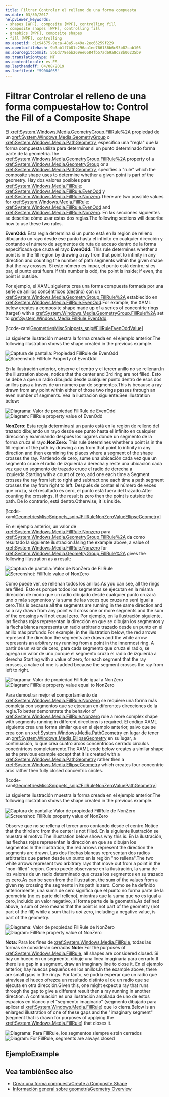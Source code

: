 ```yaml
---
title: Filtrar Controlar el relleno de una forma compuesta
ms.date: 03/30/2017
helpviewer_keywords:
- shapes [WPF], composite [WPF], controlling fill
- composite shapes [WPF], controlling fill
- graphics [WPF], composite shapes
- fill [WPF], controlling
ms.assetid: c1c94575-9eca-48a5-a49a-2ec65259f229
ms.openlocfilehash: 9b3ab1f7b81c296aa1ee766136b6c95b82cab105
ms.sourcegitcommit: 5b6d778ebb269ee6684fb57ad69a8c28b06235b9
ms.translationtype: MT
ms.contentlocale: es-ES
ms.lasthandoff: 04/08/2019
ms.locfileid: "59084055"
---
```

# <a name="how-to-control-the-fill-of-a-composite-shape"></a><span data-ttu-id="b17fb-102">Filtrar Controlar el relleno de una forma compuesta</span><span class="sxs-lookup"><span data-stu-id="b17fb-102">How to: Control the Fill of a Composite Shape</span></span>
<span data-ttu-id="b17fb-103">El <xref:System.Windows.Media.GeometryGroup.FillRule%2A> propiedad de un <xref:System.Windows.Media.GeometryGroup> o <xref:System.Windows.Media.PathGeometry>, especifica una "regla" que la forma compuesta utiliza para determinar si un punto determinado forma parte de la geometría.</span><span class="sxs-lookup"><span data-stu-id="b17fb-103">The <xref:System.Windows.Media.GeometryGroup.FillRule%2A> property of a <xref:System.Windows.Media.GeometryGroup> or a <xref:System.Windows.Media.PathGeometry>, specifies a "rule" which the composite shape uses to determine whether a given point is part of the geometry.</span></span> <span data-ttu-id="b17fb-104">Hay dos valores posibles para <xref:System.Windows.Media.FillRule>: <xref:System.Windows.Media.FillRule.EvenOdd> y <xref:System.Windows.Media.FillRule.Nonzero>.</span><span class="sxs-lookup"><span data-stu-id="b17fb-104">There are two possible values for <xref:System.Windows.Media.FillRule>: <xref:System.Windows.Media.FillRule.EvenOdd> and <xref:System.Windows.Media.FillRule.Nonzero>.</span></span> <span data-ttu-id="b17fb-105">En las secciones siguientes se describe cómo usar estas dos reglas.</span><span class="sxs-lookup"><span data-stu-id="b17fb-105">The following sections will describe how to use these two rules.</span></span>  
  
 <span data-ttu-id="b17fb-106">**EvenOdd:** Esta regla determina si un punto está en la región de relleno dibujando un rayo desde ese punto hasta el infinito en cualquier dirección y contando el número de segmentos de ruta de acceso dentro de la forma especificada que cruza el rayo.</span><span class="sxs-lookup"><span data-stu-id="b17fb-106">**EvenOdd:** This rule determines whether a point is in the fill region by drawing a ray from that point to infinity in any direction and counting the number of path segments within the given shape that the ray crosses.</span></span> <span data-ttu-id="b17fb-107">Si este número es impar, el punto está dentro; si es par, el punto está fuera.</span><span class="sxs-lookup"><span data-stu-id="b17fb-107">If this number is odd, the point is inside; if even, the point is outside.</span></span>  
  
 <span data-ttu-id="b17fb-108">Por ejemplo, el XAML siguiente crea una forma compuesta formada por una serie de anillos concéntricos (destino) con un <xref:System.Windows.Media.GeometryGroup.FillRule%2A> establecido en <xref:System.Windows.Media.FillRule.EvenOdd>.</span><span class="sxs-lookup"><span data-stu-id="b17fb-108">For example, the XAML below creates a composite shape made up of a series of concentric rings (target) with a <xref:System.Windows.Media.GeometryGroup.FillRule%2A> set to <xref:System.Windows.Media.FillRule.EvenOdd>.</span></span>  
  
 [!code-xaml[GeometriesMiscSnippets_snip#FillRuleEvenOddValue](~/samples/snippets/xaml/VS_Snippets_Wpf/GeometriesMiscSnippets_snip/XAML/FillRuleExample.xaml#fillruleevenoddvalue)]  
  
 <span data-ttu-id="b17fb-109">La siguiente ilustración muestra la forma creada en el ejemplo anterior.</span><span class="sxs-lookup"><span data-stu-id="b17fb-109">The following illustration shows the shape created in the previous example.</span></span>  
  
 <span data-ttu-id="b17fb-110">![Captura de pantalla: Propiedad FillRule de EvenOdd](./media/fillruleevenoddfirstone.png "FillRuleEvenOddFirstOne")</span><span class="sxs-lookup"><span data-stu-id="b17fb-110">![Screenshot: FillRule Property of EvenOdd](./media/fillruleevenoddfirstone.png "FillRuleEvenOddFirstOne")</span></span>  
  
 <span data-ttu-id="b17fb-111">En la ilustración anterior, observe el centro y el tercer anillo no se rellenan.</span><span class="sxs-lookup"><span data-stu-id="b17fb-111">In the illustration above, notice that the center and 3rd ring are not filled.</span></span> <span data-ttu-id="b17fb-112">Esto se debe a que un radio dibujado desde cualquier punto dentro de esos dos anillos pasa a través de un número par de segmentos.</span><span class="sxs-lookup"><span data-stu-id="b17fb-112">This is because a ray drawn from any point within either of those two rings passes through an even number of segments.</span></span> <span data-ttu-id="b17fb-113">Vea la ilustración siguiente:</span><span class="sxs-lookup"><span data-stu-id="b17fb-113">See illustration below:</span></span>  
  
 <span data-ttu-id="b17fb-114">![Diagrama: Valor de propiedad FillRule de EvenOdd](./media/fillruleevenodd2.png "FillRuleEvenOdd2")</span><span class="sxs-lookup"><span data-stu-id="b17fb-114">![Diagram: FillRule property value of EvenOdd](./media/fillruleevenodd2.png "FillRuleEvenOdd2")</span></span>  
  
 <span data-ttu-id="b17fb-115">**NonZero:** Esta regla determina si un punto está en la región de relleno del trazado dibujando un rayo desde ese punto hasta el infinito en cualquier dirección y examinando después los lugares donde un segmento de la forma cruza el rayo.</span><span class="sxs-lookup"><span data-stu-id="b17fb-115">**NonZero:** This rule determines whether a point is in the fill region of the path by drawing a ray from that point to infinity in any direction and then examining the places where a segment of the shape crosses the ray.</span></span> <span data-ttu-id="b17fb-116">Partiendo de cero, sume una ubicación cada vez que un segmento cruce el radio de izquierda a derecha y reste una ubicación cada vez que un segmento de trazado cruce el radio de derecha a izquierda.</span><span class="sxs-lookup"><span data-stu-id="b17fb-116">Starting with a count of zero, add one each time a Segment crosses the ray from left to right and subtract one each time a path segment crosses the ray from right to left.</span></span> <span data-ttu-id="b17fb-117">Después de contar el número de veces que cruza, si el resultado es cero, el punto está fuera del trazado.</span><span class="sxs-lookup"><span data-stu-id="b17fb-117">After counting the crossings, if the result is zero then the point is outside the path.</span></span> <span data-ttu-id="b17fb-118">De lo contrario, está dentro.</span><span class="sxs-lookup"><span data-stu-id="b17fb-118">Otherwise, it is inside.</span></span>  
  
 [!code-xaml[GeometriesMiscSnippets_snip#FillRuleNonZeroValueEllipseGeometry](~/samples/snippets/xaml/VS_Snippets_Wpf/GeometriesMiscSnippets_snip/XAML/FillRuleExample.xaml#fillrulenonzerovalueellipsegeometry)]  
  
 <span data-ttu-id="b17fb-119">En el ejemplo anterior, un valor de <xref:System.Windows.Media.FillRule.Nonzero> para <xref:System.Windows.Media.GeometryGroup.FillRule%2A> da como resultado la siguiente ilustración:</span><span class="sxs-lookup"><span data-stu-id="b17fb-119">Using the example above, a value of <xref:System.Windows.Media.FillRule.Nonzero> for <xref:System.Windows.Media.GeometryGroup.FillRule%2A> gives the following illustration as a result:</span></span>  
  
 <span data-ttu-id="b17fb-120">![Captura de pantalla: Valor de NonZero de FillRule](./media/fillrulenonzero1.png "FillRuleNonZero1")</span><span class="sxs-lookup"><span data-stu-id="b17fb-120">![Screenshot: FillRule value of NonZero](./media/fillrulenonzero1.png "FillRuleNonZero1")</span></span>  
  
 <span data-ttu-id="b17fb-121">Como puede ver, se rellenan todos los anillos.</span><span class="sxs-lookup"><span data-stu-id="b17fb-121">As you can see, all the rings are filled.</span></span> <span data-ttu-id="b17fb-122">Esto es porque todos los segmentos se ejecutan en la misma dirección de modo que un radio dibujado desde cualquier punto cruzará uno o más segmentos y la suma de las veces que cruza no será igual a cero.</span><span class="sxs-lookup"><span data-stu-id="b17fb-122">This is because all the segments are running in the same direction and so a ray drawn from any point will cross one or more segments and the sum of the crossings will not equal zero.</span></span> <span data-ttu-id="b17fb-123">Por ejemplo, en la ilustración siguiente, las flechas rojas representan la dirección en que se dibujan los segmentos y la flecha blanca representa un radio arbitrario trazado desde un punto en el anillo más profundo.</span><span class="sxs-lookup"><span data-stu-id="b17fb-123">For example, in the illustration below, the red arrows represent the direction the segments are drawn and the white arrow represents an arbitrary ray running from a point in the innermost ring.</span></span> <span data-ttu-id="b17fb-124">A partir de un valor de cero, para cada segmento que cruza el radio, se agrega un valor de uno porque el segmento cruza el radio de izquierda a derecha.</span><span class="sxs-lookup"><span data-stu-id="b17fb-124">Starting with a value of zero, for each segment that the ray crosses, a value of one is added because the segment crosses the ray from left to right.</span></span>  
  
 <span data-ttu-id="b17fb-125">![Diagrama: Valor de propiedad FillRule igual a NonZero](./media/fillrulenonzero2.png "FillRuleNonZero2")</span><span class="sxs-lookup"><span data-stu-id="b17fb-125">![Diagram: FillRule property value equal to NonZero](./media/fillrulenonzero2.png "FillRuleNonZero2")</span></span>  
  
 <span data-ttu-id="b17fb-126">Para demostrar mejor el comportamiento de <xref:System.Windows.Media.FillRule.Nonzero> se requiere una forma más compleja con segmentos que se ejecutan en diferentes direcciones de la regla.</span><span class="sxs-lookup"><span data-stu-id="b17fb-126">To better demonstrate the behavior of <xref:System.Windows.Media.FillRule.Nonzero> rule a more complex shape with segments running in different directions is required.</span></span> <span data-ttu-id="b17fb-127">El código XAML siguiente crea una forma similar que en el ejemplo anterior, salvo que se crea con un <xref:System.Windows.Media.PathGeometry> en lugar de tener un <xref:System.Windows.Media.EllipseGeometry> en su lugar, a continuación, lo que crea cuatro arcos concéntricos cerrado círculos concéntricos completamente.</span><span class="sxs-lookup"><span data-stu-id="b17fb-127">The XAML code below creates a similar shape as the previous example except that it is created with a <xref:System.Windows.Media.PathGeometry> rather then a <xref:System.Windows.Media.EllipseGeometry> which creates four concentric arcs rather then fully closed concentric circles.</span></span>  
  
 [!code-xaml[GeometriesMiscSnippets_snip#FillRuleNonZeroValuePathGeometry](~/samples/snippets/xaml/VS_Snippets_Wpf/GeometriesMiscSnippets_snip/XAML/FillRuleExample.xaml#fillrulenonzerovaluepathgeometry)]  
  
 <span data-ttu-id="b17fb-128">La siguiente ilustración muestra la forma creada en el ejemplo anterior.</span><span class="sxs-lookup"><span data-stu-id="b17fb-128">The following illustration shows the shape created in the previous example.</span></span>  
  
 <span data-ttu-id="b17fb-129">![Captura de pantalla: Valor de propiedad FillRule de NonZero](./media/fillrulenonzero3.png "FillRuleNonZero3")</span><span class="sxs-lookup"><span data-stu-id="b17fb-129">![Screenshot: FillRule property value of NonZero](./media/fillrulenonzero3.png "FillRuleNonZero3")</span></span>  
  
 <span data-ttu-id="b17fb-130">Observe que no se rellena el tercer arco contando desde el centro.</span><span class="sxs-lookup"><span data-stu-id="b17fb-130">Notice that the third arc from the center is not filled.</span></span> <span data-ttu-id="b17fb-131">En la siguiente ilustración se muestra el motivo.</span><span class="sxs-lookup"><span data-stu-id="b17fb-131">The illustration below shows why this is.</span></span> <span data-ttu-id="b17fb-132">En la ilustración, las flechas rojas representan la dirección en que se dibujan los segmentos.</span><span class="sxs-lookup"><span data-stu-id="b17fb-132">In the illustration, the red arrows represent the direction the segments are drawn.</span></span> <span data-ttu-id="b17fb-133">Las dos flechas blancas representan dos radios arbitrarios que parten desde un punto en la región "no rellena".</span><span class="sxs-lookup"><span data-stu-id="b17fb-133">The two white arrows represent two arbitrary rays that move out from a point in the "non-filled" region.</span></span> <span data-ttu-id="b17fb-134">Como puede observarse en la ilustración, la suma de los valores de un radio determinado que cruza los segmentos en su trazado es cero.</span><span class="sxs-lookup"><span data-stu-id="b17fb-134">As can be seen from the illustration, the sum of the values from a given ray crossing the segments in its path is zero.</span></span> <span data-ttu-id="b17fb-135">Como se ha definido anteriormente, una suma de cero significa que el punto no forma parte de la geometría (no es parte del relleno), mientras que la suma que *no* es igual a cero, incluido un valor negativo, sí forma parte de la geometría.</span><span class="sxs-lookup"><span data-stu-id="b17fb-135">As defined above, a sum of zero means that the point is not part of the geometry (not part of the fill) while a sum that is *not* zero, including a negative value, is part of the geometry.</span></span>  
  
 <span data-ttu-id="b17fb-136">![Diagrama: Valor de propiedad FillRule de NonZero](./media/fillrulenonzero4.png "FillRuleNonZero4")</span><span class="sxs-lookup"><span data-stu-id="b17fb-136">![Diagram: FillRule property value of NonZero](./media/fillrulenonzero4.png "FillRuleNonZero4")</span></span>  
  
 <span data-ttu-id="b17fb-137">**Nota:** Para los fines de <xref:System.Windows.Media.FillRule>, todas las formas se consideran cerradas.</span><span class="sxs-lookup"><span data-stu-id="b17fb-137">**Note:** For the purposes of <xref:System.Windows.Media.FillRule>, all shapes are considered closed.</span></span> <span data-ttu-id="b17fb-138">Si hay un hueco en un segmento, dibuje una línea imaginaria para cerrarlo.</span><span class="sxs-lookup"><span data-stu-id="b17fb-138">If there is a gap in a segment, draw an imaginary line to close it.</span></span> <span data-ttu-id="b17fb-139">En el ejemplo anterior, hay huecos pequeños en los anillos.</span><span class="sxs-lookup"><span data-stu-id="b17fb-139">In the example above, there are small gaps in the rings.</span></span> <span data-ttu-id="b17fb-140">Por tanto, se podría esperar que un radio que atraviesa el hueco ofrezca un resultado distinto al de un radio que se ejecuta en otra dirección.</span><span class="sxs-lookup"><span data-stu-id="b17fb-140">Given this, one might expect a ray that runs through the gap to give a different result then a ray running in another direction.</span></span> <span data-ttu-id="b17fb-141">A continuación es una ilustración ampliada de uno de estos espacios en blanco y el "segmento imaginario" (segmento dibujado para aplicar el <xref:System.Windows.Media.FillRule>) que lo cierra.</span><span class="sxs-lookup"><span data-stu-id="b17fb-141">Below is an enlarged illustration of one of these gaps and the "imaginary segment" (segment that is drawn for purposes of applying the <xref:System.Windows.Media.FillRule>) that closes it.</span></span>  
  
 <span data-ttu-id="b17fb-142">![Diagrama: Para FillRule, los segmentos siempre están cerrados](./media/fillruleclosedshapes.png "FillRuleClosedShapes")</span><span class="sxs-lookup"><span data-stu-id="b17fb-142">![Diagram: For FillRule, segments are always closed](./media/fillruleclosedshapes.png "FillRuleClosedShapes")</span></span>  
  
## <a name="example"></a><span data-ttu-id="b17fb-143">Ejemplo</span><span class="sxs-lookup"><span data-stu-id="b17fb-143">Example</span></span>  
  
## <a name="see-also"></a><span data-ttu-id="b17fb-144">Vea también</span><span class="sxs-lookup"><span data-stu-id="b17fb-144">See also</span></span>

- [<span data-ttu-id="b17fb-145">Crear una forma compuesta</span><span class="sxs-lookup"><span data-stu-id="b17fb-145">Create a Composite Shape</span></span>](how-to-create-a-composite-shape.md)
- [<span data-ttu-id="b17fb-146">Información general sobre geometría</span><span class="sxs-lookup"><span data-stu-id="b17fb-146">Geometry Overview</span></span>](geometry-overview.md)

